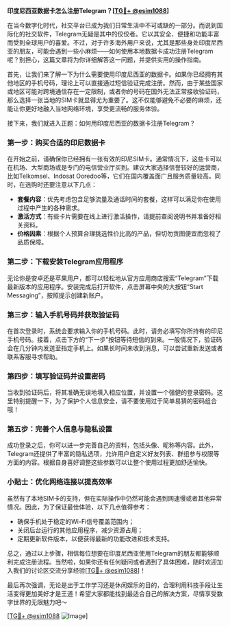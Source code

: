 **印度尼西亚数据卡怎么注册Telegram？[[TG💪+ @esim1088](https://t.me/s/esim1088)]**

在当今数字化时代，社交平台已成为我们日常生活中不可或缺的一部分。而说到国际化的社交软件，Telegram无疑是其中的佼佼者。它以其安全、便捷和功能丰富而受到全球用户的喜爱。不过，对于许多海外用户来说，尤其是那些身处印度尼西亚的朋友，可能会遇到一些小麻烦——如何使用本地数据卡成功注册Telegram呢？别担心，这篇文章将为你详细解答这一问题，并提供实用的操作指南。

首先，让我们来了解一下为什么需要使用印度尼西亚的数据卡。如果你已经拥有其他地区的手机号码，理论上可以直接通过短信验证完成注册。然而，由于某些国家或地区可能对跨境通信存在一定限制，或者你的号码在国外无法正常接收验证码，那么选择一张当地的SIM卡就显得尤为重要了。这不仅能够避免不必要的麻烦，还能让你更好地融入当地网络环境，享受更流畅的服务体验。

接下来，我们就进入正题：如何用印度尼西亚的数据卡注册Telegram？

### 第一步：购买合适的印尼数据卡

在开始之前，请确保你已经拥有一张有效的印尼SIM卡。通常情况下，这些卡可以在机场、大型商场或是专门的电信营业厅买到。建议大家选择信誉较好的运营商，比如Telkomsel、Indosat Ooredoo等，它们在国内覆盖面广且服务质量较高。同时，在选购时还要注意以下几点：

- **套餐内容**：优先考虑包含足够流量及通话时间的套餐，这样可以满足你在使用过程中产生的各种需求。
- **激活方式**：有些卡片需要在线上进行激活操作，请提前查阅说明书并准备好相关资料。
- **价格因素**：根据个人预算合理挑选性价比高的产品，但切勿贪图便宜而忽视了品质保障。

### 第二步：下载安装Telegram应用程序

无论你是安卓还是苹果用户，都可以轻松地从官方应用商店搜索“Telegram”下载最新版本的应用程序。安装完成后打开软件，点击屏幕中央的大按钮“Start Messaging”，按照提示创建新账户。

### 第三步：输入手机号码并获取验证码

在首次登录时，系统会要求输入你的手机号码。此时，请务必填写你所持有的印尼手机号码。接着，点击下方的“下一步”按钮等待短信的到来。一般情况下，验证码会在几分钟内发送至指定手机上。如果长时间未收到消息，可以尝试重新发送或者联系客服寻求帮助。

### 第四步：填写验证码并设置密码

当收到验证码后，将其准确无误地填入相应位置，并设置一个强健的登录密码。这里特别提醒一下，为了保护个人信息安全，请不要使用过于简单易猜的密码组合哦！

### 第五步：完善个人信息与隐私设置

成功登录之后，你可以进一步完善自己的资料，包括头像、昵称等内容。此外，Telegram还提供了丰富的隐私选项，允许用户自定义好友列表、群组参与权限等方面的内容。根据自身喜好调整这些参数可以让整个使用过程更加舒适愉快。

### 小贴士：优化网络连接以提高效率

虽然有了本地SIM卡的支持，但在实际操作中仍然可能会遇到网速慢或者其他异常情况。因此，为了保证最佳体验，以下几点值得参考：

- 确保手机处于稳定的Wi-Fi信号覆盖范围内；
- 关闭后台运行的其他应用程序，减少资源占用；
- 定期更新软件版本，以便获得最新的功能改进和技术支持。

总之，通过以上步骤，相信每位想要在印度尼西亚使用Telegram的朋友都能够顺利完成注册流程。当然啦，如果你还有任何疑问或者遇到了具体困难，随时欢迎加入我们的讨论区交流分享经验[[TG💪+ @esim1088](https://t.me/s/esim1088)]！

最后再次强调，无论是出于工作学习还是休闲娱乐的目的，合理利用科技手段让生活变得更加美好才是王道！希望大家都能找到最适合自己的解决方案，尽情享受数字世界的无限魅力吧～  

[[TG💪+ @esim1088](https://t.me/s/esim1088) ![Image](https://i.postimg.cc/4NQfJmqS/Snipaste-2025-05-13-00-14-12.png)]